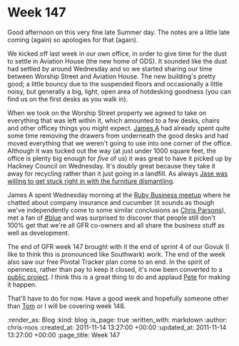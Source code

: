 Week 147
========

Good afternoon on this very fine late Summer day.  The notes are a little late coming (again) so apologies for that (again).

We kicked off last week in our own office, in order to give time for the dust to settle in Aviation House (the new home of GDS).  It sounded like the dust had settled by around Wednesday and so we started sharing our time between Worship Street and Aviation House.  The new building's pretty good; a little bouncy due to the suspended floors and occasionally a little noisy, but generally a big, light, open area of hotdesking goodness (you can find us on the first desks as you walk in).

When we took on the Worship Street property we agreed to take on everything that was left within it, which amounted to a few desks, chairs and other officey things you might expect.  [James A](http://interblah.net/) had already spent quite some time removing the drawers from underneath the good desks and had moved everything that we weren't going to use into one corner of the office.  Although it was tucked out the way (at just under 1000 square feet, the office is plenty big enough for *five* of us) it was great to have it picked up by Hackney Council on Wednesday.  It's doubly great because they take it away for recycling rather than it just going in a landfill.  As always [Jase was willing to get stuck right in with the furniture dismantling](http://instagr.am/p/TStvP/).

James A spent Wednesday morning at the [Ruby Business meetup](http://www.meetup.com/Ruby-Business-UK/) where he chatted about company insurance and cucumber (it sounds as though we've independently come to some similar conclusions as [Chris Parsons](http://twitter.com/#!/chrismdp)), met a fan of [#blue](https://hashblue.com/) and was surprised to discover that people still don't 100% get that we're all GFR co-owners and all share the business stuff as well as development.

The end of GFR week 147 brought with it the end of sprint 4 of our Govuk (I like to think this is pronounced like Southwark) work.  The end of the week also saw our free Pivotal Tracker plan come to an end.  In the spirit of openness, rather than pay to keep it closed, it's now been converted to a [public project](https://www.pivotaltracker.com/projects/367813).  I think this is a great thing to do and applaud [Pete](http://twitter.com/#!/yahoo_pete) for making it happen.

That'll have to do for now.  Have a good week and hopefully someone other than [Tom](http://tomafro.net/) or I will be covering week 148.

:render_as: Blog
:kind: blog
:is_page: true
:written_with: markdown
:author: chris-roos
:created_at: 2011-11-14 13:27:00 +00:00
:updated_at: 2011-11-14 13:27:00 +00:00
:page_title: Week 147